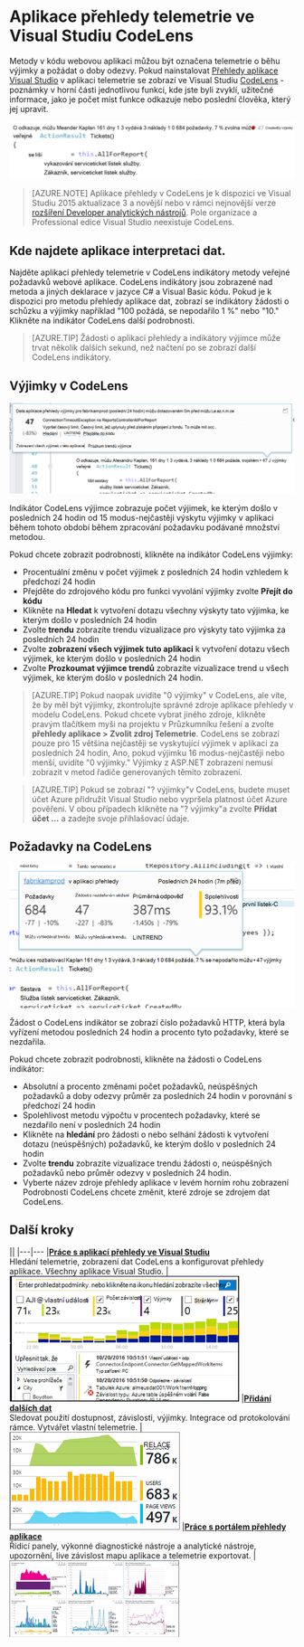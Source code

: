 <properties 
    pageTitle="Aplikace přehledy telemetrie ve Visual Studiu CodeLens | Microsoft Azure" 
    description="Rychlý přístup k aplikaci přehledy žádosti a výjimce telemetrie s CodeLens ve Visual Studiu." 
    services="application-insights" 
    documentationCenter=".net"
    authors="numberbycolors" 
    manager="douge"/>

<tags 
    ms.service="application-insights" 
    ms.workload="tbd" 
    ms.tgt_pltfrm="ibiza" 
    ms.devlang="na" 
    ms.topic="get-started-article" 
    ms.date="08/30/2016" 
    ms.author="daviste"/>
    
# <a name="application-insights-telemetry-in-visual-studio-codelens"></a>Aplikace přehledy telemetrie ve Visual Studiu CodeLens

Metody v kódu webovou aplikaci můžou být označena telemetrie o běhu výjimky a požádat o doby odezvy. Pokud nainstalovat [Přehledy aplikace Visual Studio](app-insights-overview.md) v aplikaci telemetrie se zobrazí ve Visual Studiu [CodeLens](https://msdn.microsoft.com/library/dn269218.aspx) - poznámky v horní části jednotlivou funkci, kde jste byli zvyklí, užitečné informace, jako je počet míst funkce odkazuje nebo poslední člověka, který jej upravit.

![CodeLens](./media/app-insights-visual-studio-codelens/codelens-overview.png)

> [AZURE.NOTE] Aplikace přehledy v CodeLens je k dispozici ve Visual Studiu 2015 aktualizace 3 a novější nebo v rámci nejnovější verze [rozšíření Developer analytických nástrojů](https://visualstudiogallery.msdn.microsoft.com/82367b81-3f97-4de1-bbf1-eaf52ddc635a). Pole organizace a Professional edice Visual Studio neexistuje CodeLens.

## <a name="where-to-find-application-insights-data"></a>Kde najdete aplikace interpretaci dat.

Najděte aplikaci přehledy telemetrie v CodeLens indikátory metody veřejné požadavků webové aplikace. CodeLens indikátory jsou zobrazené nad metoda a jiných deklarace v jazyce C# a Visual Basic kódu. Pokud je k dispozici pro metodu přehledy aplikace dat, zobrazí se indikátory žádosti o schůzku a výjimky například "100 požádá, se nepodařilo 1 %" nebo "10." Klikněte na indikátor CodeLens další podrobnosti. 

> [AZURE.TIP] Žádosti o aplikaci přehledy a indikátory výjimce může trvat několik dalších sekund, než načtení po se zobrazí další CodeLens indikátory.

## <a name="exceptions-in-codelens"></a>Výjimky v CodeLens

![TBD](./media/app-insights-visual-studio-codelens/codelens-exceptions.png)

Indikátor CodeLens výjimce zobrazuje počet výjimek, ke kterým došlo v posledních 24 hodin od 15 modus-nejčastěji výskytu výjimky v aplikaci během tohoto období během zpracování požadavku podávané množství metodou.

Pokud chcete zobrazit podrobnosti, klikněte na indikátor CodeLens výjimky:

* Procentuální změnu v počet výjimek z posledních 24 hodin vzhledem k předchozí 24 hodin
* Přejděte do zdrojového kódu pro funkci vyvolání výjimky zvolte **Přejít do kódu**
* Klikněte na **Hledat** k vytvoření dotazu všechny výskyty tato výjimka, ke kterým došlo v posledních 24 hodin
* Zvolte **trendu** zobrazíte trendu vizualizace pro výskyty tato výjimka za posledních 24 hodin
* Zvolte **zobrazení všech výjimek tuto aplikaci** k vytvoření dotazu všech výjimek, ke kterým došlo v posledních 24 hodin
* Zvolte **Prozkoumat výjimce trendů** zobrazíte vizualizace trend u všech výjimek, ke kterým došlo v posledních 24 hodin. 

> [AZURE.TIP] Pokud naopak uvidíte "0 výjimky" v CodeLens, ale víte, že by měl být výjimky, zkontrolujte správné zdroje aplikace přehledy v modelu CodeLens. Pokud chcete vybrat jiného zdroje, klikněte pravým tlačítkem myši na projektu v Průzkumníku řešení a zvolte **přehledy aplikace > Zvolit zdroj Telemetrie**. CodeLens se zobrazí pouze pro 15 většina nejčastěji se vyskytující výjimek v aplikaci za posledních 24 hodin, Ano, pokud výjimku 16 modus-nejčastěji nebo menší, uvidíte "0 výjimky." Výjimky z ASP.NET zobrazení nemusí zobrazit v metod řadiče generovaných těmito zobrazení.

> [AZURE.TIP] Pokud se zobrazí "? výjimky"v CodeLens, budete muset účet Azure přidružit Visual Studio nebo vypršela platnost účet Azure pověření. V obou případech klikněte na "? výjimky"a zvolte **Přidat účet …** a zadejte svoje přihlašovací údaje.

## <a name="requests-in-codelens"></a>Požadavky na CodeLens

![TBD](./media/app-insights-visual-studio-codelens/codelens-requests.png)

Žádost o CodeLens indikátor se zobrazí číslo požadavků HTTP, která byla vyřízení metodou posledních 24 hodin a procento tyto požadavky, které se nezdařila.

Pokud chcete zobrazit podrobnosti, klikněte na žádosti o CodeLens indikátor:

* Absolutní a procento změnami počet požadavků, neúspěšných požadavků a doby odezvy průměr za posledních 24 hodin v porovnání s předchozí 24 hodin
* Spolehlivost metodu výpočtu v procentech požadavky, které se nezdařilo není v posledních 24 hodin
* Klikněte na **hledání** pro žádosti o nebo selhání žádosti k vytvoření dotazu (neúspěšných) požadavků, ke kterým došlo v posledních 24 hodin
* Zvolte **trendu** zobrazíte vizualizace trendu žádosti o, neúspěšných požadavků nebo průměr odezvy v posledních 24 hodin.
* Vyberte název zdroje přehledy aplikace v levém horním rohu zobrazení Podrobnosti CodeLens chcete změnit, které zdroje se zdrojem dat CodeLens.

## <a name="next"></a>Další kroky

||
|---|---
|**[Práce s aplikací přehledy ve Visual Studiu](app-insights-visual-studio.md)**<br/>Hledání telemetrie, zobrazení dat CodeLens a konfigurovat přehledy aplikace. Všechny aplikace Visual Studio. |![Klikněte pravým tlačítkem myši projektu a vyberte aplikaci přehledy hledání](./media/app-insights-visual-studio-codelens/34.png)
|**[Přidání dalších dat](app-insights-asp-net-more.md)**<br/>Sledovat použití dostupnost, závislosti, výjimky. Integrace od protokolování rámce. Vytvářet vlastní telemetrie. | ![Visual studio](./media/app-insights-visual-studio-codelens/64.png)
|**[Práce s portálem přehledy aplikace](app-insights-dashboards.md)**<br/>Řídicí panely, výkonné diagnostické nástroje a analytické nástroje, upozornění, live závislost mapu aplikace a telemetrie exportovat. |![Visual studio](./media/app-insights-visual-studio-codelens/62.png)
